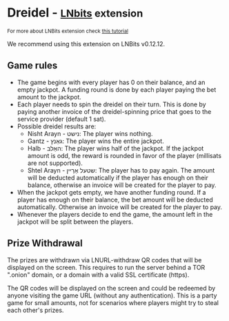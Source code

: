 # Dreidel - <small>[LNbits](https://github.com/lnbits/lnbits) extension</small>

<small>For more about LNBits extension check [this tutorial](https://github.com/lnbits/lnbits/wiki/LNbits-Extensions)</small>

We recommend using this extension on LNBits v0.12.12.

## Game rules

- The game begins with every player has 0 on their balance, and an empty jackpot.
A funding round is done by each player paying the bet amount to the jackpot.
- Each player needs to spin the dreidel on their turn.
This is done by paying another invoice of the dreidel-spinning price that goes to the service provider
(default 1 sat).
- Possible dreidel results are:
  - Nisht Arayn - נישט: The player wins nothing.
  - Gantz - גאַנץ: The player wins the entire jackpot.
  - Halb - האַלב: The player wins half of the jackpot. If the jackpot amount is odd, the reward is rounded
  in favor of the player (millisats are not supported).
  - Shtel Arayn - שטעל אַרַײן: The player has to pay again. The amount will be deducted automatically
  if the player has enough on their balance, otherwise an invoice will be created for the player to pay.
- When the jackpot gets empty, we have another funding round.
If a player has enough on their balance, the bet amount will be deducted automatically.
Otherwise an invoice will be created for the player to pay.
- Whenever the players decide to end the game, the amount left in the jackpot will be split between the
players.

## Prize Withdrawal

The prizes are withdrawn via LNURL-withdraw QR codes that will be displayed on the screen.
This requires to run the server behind a TOR ".onion" domain, or a domain with a valid SSL certificate
(https).

The QR codes will be displayed on the screen and could be redeemed by anyone visiting the game URL
(without any authentication). This is a party game for small amounts, not for scenarios where players
might try to steal each other's prizes.
